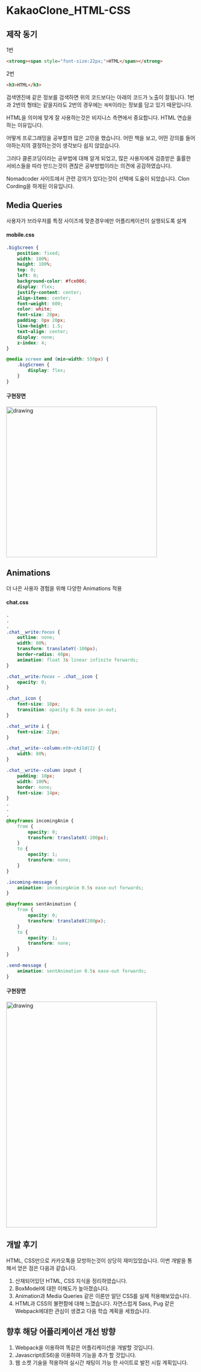 # KakaoClone_HTML-CSS

## 제작 동기
1번
```HTML
<strong><span style="font-size:22px;">HTML</span></strong>
```
2번
```HTML
<h3>HTML</h3>
```
검색엔진에 같은 정보를 검색하면 위의 코드보다는 아래의 코드가 노출이 잘됩니다. 1번과 2번의 형태는 같을지라도 2번의 경우에는 `제목`이라는 정보를 담고 있기 때문입니다.  

HTML을 의미에 맞게 잘 사용하는것은 비지니스 측면에서 중요합니다. HTML 연습을 하는 이유입니다.

어떻게 프로그래밍을 공부할까 많은 고민을 했습니다. 어떤 책을 보고, 어떤 강의를 들어야하는지의 결정하는것이 생각보다 쉽지 않았습니다.  

그러다 클론코딩이라는 공부법에 대해 알게 되었고, 많은 사용자에게 검증받은 훌률한 서비스들을 따라 만드는것이 괜찮은 공부방법이라는 의견에 공감하였습니다.  

Nomadcoder 사이트에서 관련 강의가 있다는것이 선택에 도움이 되었습니다. Clon Cording을 하게된 이유입니다. 

## Media Queries
사용자가 브라우저를 특정 사이즈에 맞춘경우에만 어플리케이션이 실행되도록 설계
#### mobile.css
```CSS
.bigScreen {
    position: fixed;
    width: 100%;
    height: 100%;
    top: 0;
    left: 0;
    background-color: #fce006;
    display: flex;
    justify-content: center;
    align-items: center;
    font-weight: 600;
    color: white;
    font-size: 28px;
    padding: 0px 20px;
    line-height: 1.5;
    text-align: center;
    display: none;
    z-index: 4;
}

@media screen and (min-width: 550px) {
    .bigScreen {
        display: flex;
    }
}
```

#### 구현장면
<img src="https://user-images.githubusercontent.com/52039229/73781061-fb1e6980-47d2-11ea-8e12-9136bc38b27f.gif" alt="drawing" width="400"/>


## Animations
더 나은 사용자 경험을 위해 다양한 Animations 적용

#### chat.css
```CSS
.
.
.
.chat__write:focus {
    outline: none;
    width: 80%;
    transform: translateY(-100px);
    border-radius: 40px;
    animation: float 3s linear infinite forwards;
}

.chat__write:focus ~ .chat__icon {
    opacity: 0;
}

.chat__icon {
    font-size: 18px;
    transition: opacity 0.3s ease-in-out;
}

.chat__write i {
    font-size: 22px;
}

.chat__write--column:nth-child(2) {
    width: 80%;
}

.chat__write--column input {
    padding: 10px;
    width: 100%;
    border: none;
    font-size: 14px;
}
.
.
.
@keyframes incomingAnim {
    from {
        opacity: 0;
        transform: translateX(-200px);
    }
    to {
        opacity: 1;
        transform: none;
    }
}

.incoming-message {
    animation: incomingAnim 0.5s ease-out forwards;
}

@keyframes sentAnimation {
    from {
        opacity: 0;
        transform: translateX(200px);
    }
    to {
        opacity: 1;
        transform: none;
    }
}

.send-message {
    animation: sentAnimation 0.5s ease-out forwards;
}
```

#### 구현장면
<img src="https://user-images.githubusercontent.com/52039229/73781923-7e8c8a80-47d4-11ea-9169-850ca8405556.gif" alt="drawing" width="400" height="600"/>

## 개발 후기
HTML, CSS만으로 카카오톡을 모방하는것이 상당히 재미있었습니다. 이번 개발을 통해서 얻은 점은 다음과 같습니다.
1. 산재되어있던 HTML, CSS 지식을 정리하였습니다.
1. BoxModel에 대한 이해도가 높아졌습니다.
1. Animation과 Media Queries 같은 이론만 알던 CSS를 실제 적용해보았습니다. 
1. HTML과 CSS의 불편함에 대해 느꼈습니다. 자연스럽게 Sass, Pug 같은 Webpack에대한 관심이 생겼고 다음 학습 계획을 세웠습니다.

## 향후 해당 어플리케이션 개선 방향
1. Webpack을 이용하여 똑같은 어플리케이션을 개발할 것입니다.
1. Javascript(ES6)을 이용하여 기능을 추가 할 것입니다. 
1.  웹 소켓 기술을 적용하여 실시간 채팅이 가능 한 사이트로 발전 시킬 계획입니다. 

